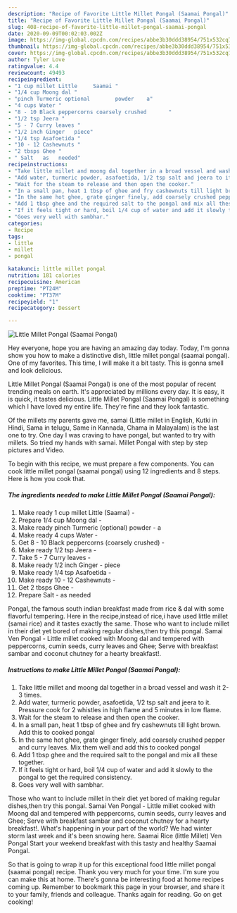 ```yaml
---
description: "Recipe of Favorite Little Millet Pongal (Saamai Pongal)"
title: "Recipe of Favorite Little Millet Pongal (Saamai Pongal)"
slug: 408-recipe-of-favorite-little-millet-pongal-saamai-pongal
date: 2020-09-09T00:02:03.002Z
image: https://img-global.cpcdn.com/recipes/abbe3b30ddd38954/751x532cq70/little-millet-pongal-saamai-pongal-recipe-main-photo.jpg
thumbnail: https://img-global.cpcdn.com/recipes/abbe3b30ddd38954/751x532cq70/little-millet-pongal-saamai-pongal-recipe-main-photo.jpg
cover: https://img-global.cpcdn.com/recipes/abbe3b30ddd38954/751x532cq70/little-millet-pongal-saamai-pongal-recipe-main-photo.jpg
author: Tyler Love
ratingvalue: 4.4
reviewcount: 49493
recipeingredient:
- "1 cup millet Little     Saamai "
- "1/4 cup Moong dal "
- "pinch Turmeric optional        powder    a"
- "4 cups Water "
- "8 - 10 Black peppercorns coarsely crushed       "
- "1/2 tsp Jeera "
- "5 - 7 Curry leaves "
- "1/2 inch Ginger   piece"
- "1/4 tsp Asafoetida "
- "10 - 12 Cashewnuts "
- "2 tbsps Ghee "
- " Salt   as   needed"
recipeinstructions:
- "Take little millet and moong dal together in a broad vessel and wash it 2-3 times."
- "Add water, turmeric powder, asafoetida, 1/2 tsp salt and jeera to it. Pressure cook for 2 whistles in high flame and 5 minutes in low flame."
- "Wait for the steam to release and then open the cooker."
- "In a small pan, heat 1 tbsp of ghee and fry cashewnuts till light brown. Add this to cooked pongal"
- "In the same hot ghee, grate ginger finely, add coarsely crushed pepper and curry leaves. Mix them well and add this to cooked pongal"
- "Add 1 tbsp ghee and the required salt to the pongal and mix all these together."
- "If it feels tight or hard, boil 1/4 cup of water and add it slowly to the pongal to get the required consistency."
- "Goes very well with sambhar."
categories:
- Recipe
tags:
- little
- millet
- pongal

katakunci: little millet pongal 
nutrition: 181 calories
recipecuisine: American
preptime: "PT24M"
cooktime: "PT37M"
recipeyield: "1"
recipecategory: Dessert

---
```



![Little Millet Pongal (Saamai Pongal)](https://img-global.cpcdn.com/recipes/abbe3b30ddd38954/751x532cq70/little-millet-pongal-saamai-pongal-recipe-main-photo.jpg)

Hey everyone, hope you are having an amazing day today. Today, I'm gonna show you how to make a distinctive dish, little millet pongal (saamai pongal). One of my favorites. This time, I will make it a bit tasty. This is gonna smell and look delicious.

Little Millet Pongal (Saamai Pongal) is one of the most popular of recent trending meals on earth. It's appreciated by millions every day. It is easy, it is quick, it tastes delicious. Little Millet Pongal (Saamai Pongal) is something which I have loved my entire life. They're fine and they look fantastic.

Of the millets my parents gave me, samai (Little millet in English, Kutki in Hindi, Sama in telugu, Same in Kannada, Chama in Malayalam) is the last one to try. One day I was craving to have pongal, but wanted to try with millets. So tried my hands with samai. Millet Pongal with step by step pictures and Video.


To begin with this recipe, we must prepare a few components. You can cook little millet pongal (saamai pongal) using 12 ingredients and 8 steps. Here is how you cook that.

<!--inarticleads1-->

##### The ingredients needed to make Little Millet Pongal (Saamai Pongal):

1. Make ready 1 cup millet Little     (Saamai) -
1. Prepare 1/4 cup Moong dal -
1. Make ready pinch Turmeric (optional)        powder  -  a
1. Make ready 4 cups Water -
1. Get 8 - 10 Black peppercorns (coarsely crushed)       -
1. Make ready 1/2 tsp Jeera -
1. Take 5 - 7 Curry leaves -
1. Make ready 1/2 inch Ginger -  piece
1. Make ready 1/4 tsp Asafoetida -
1. Make ready 10 - 12 Cashewnuts -
1. Get 2 tbsps Ghee -
1. Prepare  Salt -  as   needed


Pongal, the famous south indian breakfast made from rice &amp; dal with some flavorful tempering. Here in the recipe,instead of rice,i have used little millet (samai rice) and it tastes exactly the same. Those who want to include millet in their diet yet bored of making regular dishes,then try this pongal. Samai Ven Pongal - Little millet cooked with Moong dal and tempered with peppercorns, cumin seeds, curry leaves and Ghee; Serve with breakfast sambar and coconut chutney for a hearty breakfast!. 

<!--inarticleads2-->

##### Instructions to make Little Millet Pongal (Saamai Pongal):

1. Take little millet and moong dal together in a broad vessel and wash it 2-3 times.
1. Add water, turmeric powder, asafoetida, 1/2 tsp salt and jeera to it. Pressure cook for 2 whistles in high flame and 5 minutes in low flame.
1. Wait for the steam to release and then open the cooker.
1. In a small pan, heat 1 tbsp of ghee and fry cashewnuts till light brown. Add this to cooked pongal
1. In the same hot ghee, grate ginger finely, add coarsely crushed pepper and curry leaves. Mix them well and add this to cooked pongal
1. Add 1 tbsp ghee and the required salt to the pongal and mix all these together.
1. If it feels tight or hard, boil 1/4 cup of water and add it slowly to the pongal to get the required consistency.
1. Goes very well with sambhar.


Those who want to include millet in their diet yet bored of making regular dishes,then try this pongal. Samai Ven Pongal - Little millet cooked with Moong dal and tempered with peppercorns, cumin seeds, curry leaves and Ghee; Serve with breakfast sambar and coconut chutney for a hearty breakfast!. What&#39;s happening in your part of the world? We had winter storm last week and it&#39;s been snowing here. Saamai Rice (little Millet) Ven Pongal Start your weekend breakfast with this tasty and healthy Saamai Pongal. 

So that is going to wrap it up for this exceptional food little millet pongal (saamai pongal) recipe. Thank you very much for your time. I'm sure you can make this at home. There's gonna be interesting food at home recipes coming up. Remember to bookmark this page in your browser, and share it to your family, friends and colleague. Thanks again for reading. Go on get cooking!
